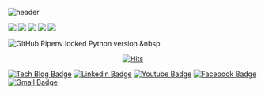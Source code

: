 <!-- ![header](https://capsule-render.vercel.app/api?type=transparent) -->

![header](https://capsule-render.vercel.app/api?type=transparent&color=auto&height=300&section=header&text=Hi%20there&fontSize=90)


<img src="https://img.shields.io/badge/Language-컬러코드?style=flat-square&logo=simpleicons에서_아이콘이름&logoColor=white"/></a> <img src="https://img.shields.io/badge/Python-3766AB?style=flat-square&logo=Python&logoColor=white"/></a> <img src="https://img.shields.io/badge/Java-3766AB?style=flat-square&logo=Java&logoColor=white"/> <img src="https://img.shields.io/badge/JS-3766AB?style=flat-square&logo=Javascript&logoColor=#F7DF1E"/> <img src="https://img.shields.io/badge/Spring-3DDC84?style=flat-square&logo=Android&logoColor=white"/>


![GitHub Pipenv locked Python version](https://img.shields.io/github/pipenv/locked/python-version/Java/1.8)
</a>&nbsp 

  <div align=center>
	
  [![Hits](https://hits.seeyoufarm.com/api/count/incr/badge.svg?url=https%3A%2F%2Fgithub.com%2Fzzsza)](https://hits.seeyoufarm.com) 
	
  </div>



[![Tech Blog Badge](http://img.shields.io/badge/-Tech%20blog-black?style=flat-square&logo=github&link=https://github.io/)](https://github.io/) [![Linkedin Badge](https://img.shields.io/badge/-LinkedIn-blue?style=flat-square&logo=Linkedin&logoColor=white&link=https://www.linkedin.com/in)](https://www.linkedin.com/in) [![Youtube Badge](https://img.shields.io/badge/Youtube-ff0000?style=flat-square&logo=youtube&link=https://www.youtube.com)](https://www.youtube.com) [![Facebook Badge](https://img.shields.io/badge/facebook-1877f2?style=flat-square&logo=facebook&logoColor=white&link=https://www.facebook.com)](https://www.facebook.com) [![Gmail Badge](https://img.shields.io/badge/Gmail-d14836?style=flat-square&logo=Gmail&logoColor=white&link=mailto:libra10042@gmail.com)](mailto:libra10042@gmail.com)
